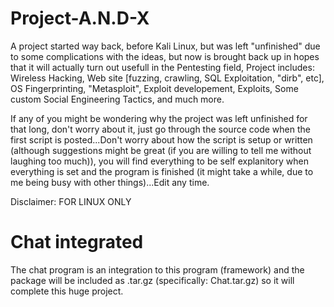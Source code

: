 # Project-A.N.D-X
A project started way back, before Kali Linux, but was left "unfinished" due to some complications with the ideas, but now is brought back up in hopes that it will actually turn out usefull in the Pentesting field, Project includes: Wireless Hacking, Web site [fuzzing, crawling, SQL Exploitation, "dirb", etc], OS Fingerprinting, "Metasploit", Exploit developement, Exploits, Some custom Social Engineering Tactics, and  much more.

If any of you might be wondering why the project was left unfinished for that long, don't worry about it, just go through the source code when the first script is posted...Don't worry about how the script is setup or written (although suggestions might be great (if you are willing to tell me without laughing too much)), you will find everything to be self explanitory when everything is set and the program is finished (it might take a while, due to me being busy with other things)...Edit any time.

Disclaimer: FOR LINUX ONLY

# Chat integrated
The chat program is an integration to this program (framework) and the package will be included as .tar.gz (specifically: Chat.tar.gz) so it will complete this huge project.
